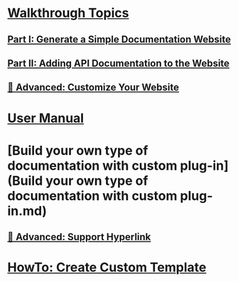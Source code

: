 ﻿# [Walkthrough Topics](walkthrough_overview.md)
## [Part I: Generate a Simple Documentation Website](walkthrough_create_a_docfx_project.md)
## [Part II: Adding API Documentation to the Website](walkthrough_create_a_docfx_project_2.md)
## [🔧 Advanced: Customize Your Website](advanced_walkthrough.md)
# [User Manual](docfx.exe_user_manual.md)
# [Build your own type of documentation with custom plug-in](Build your own type of documentation with custom plug-in.md)
## [🔧 Advanced: Support Hyperlink](advanced_support_hyperlink.md)
# [HowTo: Create Custom Template](howto_create_custom_template.md)
